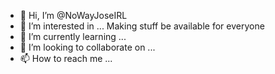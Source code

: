 - 👋 Hi, I’m @NoWayJoseIRL
- 👀 I’m interested in ... Making stuff be available for everyone
- 🌱 I’m currently learning ...
- 💞️ I’m looking to collaborate on ...
- 📫 How to reach me ...

<!---
NoWayJoseIRL/NoWayJoseIRL is a ✨ special ✨ repository because its `README.md` (this file) appears on your GitHub profile.
You can click the Preview link to take a look at your changes.
--->
